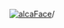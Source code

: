 [![alcaFace](https://camo.githubusercontent.com/2ee094c4af74cb0ec2e19388fccfb809837623e3/68747470733a2f2f7374617469632d63646e2e6a74766e772e6e65742f656d6f7469636f6e732f76312f3332383632362f312e30)](https://twitch.tv/Alca)/

<!--
# My "Popular" CodePens

<table>
	<tr>
		<th></th>
		<th>Title</th>
		<th>Last updated</th>
	</tr>
	<tr>
		<td><a href="https://codepen.io/Alca/pen/wvXOLgL" rel="nofollow"><img src="https://codepen.io/alca/pen/wvXOLgL/image/default.png" width="100" height="56.25"></a></td>
		<td><a href="https://codepen.io/Alca/pen/wvXOLgL" rel="nofollow">Flock feesh</a></td>
		<td>Dec 9, 2022</td>
	</tr>
	<tr>
		<td><a href="https://codepen.io/Alca/pen/BaVbgBM" rel="nofollow"><img src="https://codepen.io/alca/pen/BaVbgBM/image/default.png" width="100" height="56.25"></a></td>
		<td><a href="https://codepen.io/Alca/pen/BaVbgBM" rel="nofollow">feesh</a></td>
		<td>Dec 9, 2022</td>
	</tr>
	<tr>
		<td><a href="https://codepen.io/Alca/pen/yLEwWYG" rel="nofollow"><img src="https://codepen.io/alca/pen/yLEwWYG/image/default.png" width="100" height="56.25"></a></td>
		<td><a href="https://codepen.io/Alca/pen/yLEwWYG" rel="nofollow">A Pen by Jacob Foster</a></td>
		<td>Dec 9, 2022</td>
	</tr>
	<tr>
		<td><a href="https://codepen.io/Alca/pen/LYraNJj" rel="nofollow"><img src="https://codepen.io/alca/pen/LYraNJj/image/default.png" width="100" height="56.25"></a></td>
		<td><a href="https://codepen.io/Alca/pen/LYraNJj" rel="nofollow">A Pen by Jacob Foster</a></td>
		<td>Dec 8, 2022</td>
	</tr>
	<tr>
		<td><a href="https://codepen.io/Alca/pen/abKPZRx" rel="nofollow"><img src="https://codepen.io/alca/pen/abKPZRx/image/default.png" width="100" height="56.25"></a></td>
		<td><a href="https://codepen.io/Alca/pen/abKPZRx" rel="nofollow">A Pen by Jacob Foster</a></td>
		<td>Dec 5, 2022</td>
	</tr>
	<tr>
		<td><a href="https://codepen.io/Alca/pen/VwdqYaK" rel="nofollow"><img src="https://codepen.io/alca/pen/VwdqYaK/image/default.png" width="100" height="56.25"></a></td>
		<td><a href="https://codepen.io/Alca/pen/VwdqYaK" rel="nofollow">Starfield in Processing (#1) ...</a></td>
		<td>Dec 5, 2022</td>
	</tr>
	<tr>
		<td><a href="https://codepen.io/Alca/pen/jOKQKZr" rel="nofollow"><img src="https://codepen.io/alca/pen/jOKQKZr/image/default.png" width="100" height="56.25"></a></td>
		<td><a href="https://codepen.io/Alca/pen/jOKQKZr" rel="nofollow">A Pen by Jacob Foster</a></td>
		<td>Dec 5, 2022</td>
	</tr>
	<tr>
		<td><a href="https://codepen.io/Alca/pen/yLEQJMj" rel="nofollow"><img src="https://codepen.io/alca/pen/yLEQJMj/image/default.png" width="100" height="56.25"></a></td>
		<td><a href="https://codepen.io/Alca/pen/yLEQJMj" rel="nofollow">A Pen by Jacob Foster</a></td>
		<td>Dec 3, 2022</td>
	</tr>
	<tr>
		<td><a href="https://codepen.io/Alca/pen/vYrQGoB" rel="nofollow"><img src="https://codepen.io/alca/pen/vYrQGoB/image/default.png" width="100" height="56.25"></a></td>
		<td><a href="https://codepen.io/Alca/pen/vYrQGoB" rel="nofollow">A Pen by Jacob Foster</a></td>
		<td>Dec 3, 2022</td>
	</tr>
	<tr>
		<td><a href="https://codepen.io/Alca/pen/PoadMoa" rel="nofollow"><img src="https://codepen.io/alca/pen/PoadMoa/image/default.png" width="100" height="56.25"></a></td>
		<td><a href="https://codepen.io/Alca/pen/PoadMoa" rel="nofollow">A Pen by Jacob Foster</a></td>
		<td>Dec 1, 2022</td>
	</tr>
</table>

---

###### Last updated: Sat, 10 Dec 2022 05:01:17 GMT
-->
